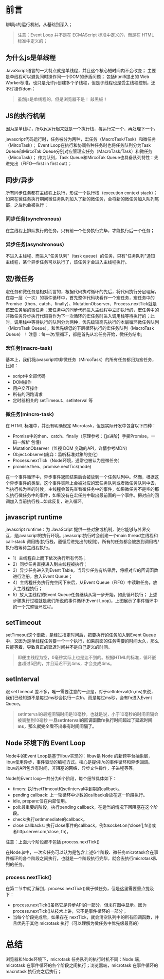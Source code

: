 # 前言
聊聊js的运行机制，从基础到深入；
> 注意：Event Loop 并不是在 ECMAScript 标准中定义的，而是在 HTML 标准中定义的；

## 为什么js是单线程
JavaScript语言的一大特点就是单线程，并且这个核心短时间内不会改变；
主要是单线程可以避免同时操作同一个DOM的矛盾问题；
包括html5提出的 Web Worker标准，也只是允许js创建多个子线程，但是子线程也是受主线程控制，还不许操作dom；
> 虽然js是单线程的，但是浏览器不是！ 敲黑板！

## JS的执行机制
因为是单线程，所以js运行起来就是一个执行栈，每运行完一个，再处理下一个。

javascript代码运行时，任务被分为两种，宏任务（MacroTask/Task）和微任务（MircoTask）；
Event Loop在执行和协调各种任务时也将任务队列分为Task Queue和MircoTak Queue分别对应管理宏任务（MacroTask/Task）和微任务（MircoTask）；
作为队列，Task Queue和MircoTak Queue也具备队列特性：先进先出（FIFO—first in first out）；






## 同步/异步

所有同步任务都在主线程上执行，形成一个执行栈（execution context stack）；
如果在微任务执行期间微任务队列加入了新的微任务，会将新的微任务加入队列尾部，之后也会被执行；

### 同步任务(synchronous)
在主线程上排队执行的任务，只有前一个任务执行完毕，才能执行后一个任务；

### 异步任务(asynchronous)
不进入主线程、而进入"任务队列"（task queue）的任务，只有"任务队列"通知主线程，某个异步任务可以执行了，该任务才会进入主线程执行。

## 宏/微任务
宏任务和微任务是相对而言的，根据代码执时循环的先后，将代码执行分层理解，在每一层（一次）的事件循环中，首先整体代码块看作一个宏任务，宏任务中的 Promise（then、catch、finally）、MutationObserver、Process.nextTick就是该宏任务层的微任务；宏任务中的同步代码进入主线程中立即执行的，宏任务中的非微任务异步执行代码将作为下一次循环的宏任务时进入调用栈等待执行的；此时，调用栈中等待执行的队列分为两种，优先级较高先执行的本层循环微任务队列（MicroTask Queue），和优先级低的下层循环执行的宏任务队列（MacroTask Queue）！
注意：每一次/层循环，都是首先从宏任务开始，微任务结束; 

### 宏任务(macro-task)
基本上，我们将javascript中非微任务（MircoTask）的所有任务都归为宏任务，比如：

* script中全部代码
* DOM操作
* 用户交互操作
* 所有的网路请求
* 定时器相关的 setTimeout、setInterval 等
### 微任务(mincro-task)
在 HTML 标准中，并没有明确规定 Microtask，但是实际开发中包含以下四种：
* Promise中的then、catch、finally（原理参考：【js进阶】手撕Promise，一码一解析 包懂）
* MutationObserver（监视 DOM 变动的API，详情参考MDN）
* Object.observe(废弃：监听标准对象的变化)
* Process.nextTick（Node环境，通常也被认为是微任务） 
* promise.then、promise.nextTick(node)



在一个事件循环中，异步事件返回结果后会被放到一个任务队列中。然而，根据这个异步事件的类型，这个事件实际上会被对应的宏任务队列或者微任务队列中去，当执行栈为空的时候，主线程会首先查看微任务中的事件，如果微任务不是空的那么执行微任务中的事件，如果没有在宏任务中取出最前面的一个事件。把对应的回调加入当前执行栈...如此反复，进入循环。

## javascript runtime
javascript runtime：为 JavaScript 提供一些对象或机制，使它能够与外界交互，是javascript的执行环境。javascript执行时会创建一个main thread主线程和call-stack 调用栈(执行栈，遵循后进先出的规则)，所有的任务都会被放到调用栈/执行栈等待主线程执行。 


* 1）主线程自上而下依次执行所有代码；
* 2）同步任务直接进入到主线程被执行；
* 3）异步任务进入到Event Table，当异步任务有结果后，将相对应的回调函数进行注册，放入Event Queue；
* 4）主线程任务执行完空闲下来后，从Event Queue（FIFO）中读取任务，放入主线程执行；
* 5）放入主线程的Event Queue任务继续从第一步开始，如此循环执行；
上述步骤执行过程就是我们所说的事件循环(Event Loop)，上图展示了事件循环中的一个完整循环过程。 

## setTimeout
setTimeout这个函数，是经过指定时间后，把要执行的任务加入到Event Queue中，又因为是单线程任务要一个一个执行，如果前面的任务需要的时间太久，那么只能等着，导致真正的延迟时间并不是自己定义的时间。

> 即便主线程为空，0毫秒实际上也是达不到的。根据HTML的标准，循环嵌套超过5层的，并且延迟不到4ms，才会变成4ms。

## setInterval
跟 setTimeout 差不多，唯一需要注意的一点是，对于setInterval(fn,ms)来说，我们已经知道不是每过ms秒会执行一次fn，而是每过ms秒，会有fn进入Event Queue。
> setInterval的最短间隔时间是10毫秒，也就是说，小于10毫秒的时间间隔会被调整到10毫秒
**一旦setInterval的回调函数fn执行时间超过了延迟时间ms，那么就完全看不出来有时间间隔了。**

## Node 环境下的 Event Loop

Node中的Event Loop是基于libuv实现的：libuv是 Node 的新跨平台抽象层，libuv使用异步，事件驱动的编程方式，核心是提供i/o的事件循环和异步回调。libuv的API包含有时间，非阻塞的网络，异步文件操作，子进程等等。

Node的Event loop一共分为6个阶段，每个细节具体如下：

* timers: 执行setTimeout和setInterval中到期的callback。
* pending callback: 上一轮循环中少数的callback会放在这一阶段执行。
* idle, prepare:仅在内部使用。
* poll:最重要的阶段，执行pending callback，在适当的情况下回阻塞在这个阶段。
* check:执行setImmediate的callback。
* close callbacks: 执行close事件的callback，例如socket.on(‘close’[,fn])或者http.server.on('close, fn)。 

注意：上面六个阶段都不包括 process.nextTick()

在Node.js中，一次宏任务可以认为是包含上述6个阶段、微任务microtask会在事件循环的各个阶段之间执行，也就是一个阶段执行完毕，就会去执行microtask队列的任务。

### process.nextTick()
在第二节中就了解到，process.nextTick()属于微任务，但是这里需要重点提及下：

* process.nextTick()虽然它是异步API的一部分，但未在图中显示。因为process.nextTick()从技术上讲，它不是事件循环的一部分；
* 当每个阶段完成后，如果存在 nextTick，就会清空队列中的所有回调函数，并且优先于其他 microtask 执行（可以理解为微任务中优先级最高的） 

# 总结
浏览器和Node环境下，microtask 任务队列的执行时机不同：Node 端，microtask 在事件循环的各个阶段之间执行；浏览器端，microtask 在事件循环的 macrotask 执行完之后执行；